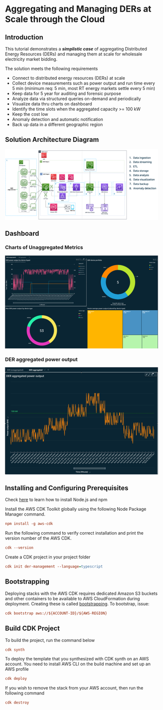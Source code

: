 # Aggregating and Managing DERs at Scale through the Cloud

## Introduction
This tutorial demonstrates a ***simplistic case*** of aggregating Distributed Energy Resources (DERs) and managing them at scale for wholesale electricity market bidding.

The solution meets the following requirements
* Connect to distributed energy resources (DERs) at scale
* Collect device measurements such as power output and run time every 5 min (minimum req: 5 min, most RT energy markets settle every 5 min)
* Keep data for 5 year for auditing and forensic purpose
* Analyze data via structured queries on-demand and periodically
* Visualize data thru charts on dashboard
* Identify the time slots when the aggregated capacity >= 100 kW
* Keep the cost low
* Anomaly detection and automatic notification
* Back up data in a different geographic region

## Solution Architecture Diagram
![solution arch diagram](docs/managing_ders_at_scale_soln_arch.png?raw=true "Solution Architecture for Cloud-based DER Aggregation and Management")

## Dashboard
### Charts of Unaggregated Metrics
![der unaggregated](docs/DER_unaggregated.png?raw=true "Charts of Unaggregated metrics")

### DER aggregated power output
![der aggregated](docs/DER_aggregated.png?raw=true "DER aggregated power output")


##  Installing and Configuring Prerequisites
Check [here](https://github.com/nvm-sh/nvm) to learn how to install Node.js and npm

Install the AWS CDK Toolkit globally using the following Node Package Manager command.
```ini
npm install -g aws-cdk
```
Run the following command to verify correct installation and print the version number of the AWS CDK.
```ini
cdk --version
```
Create a CDK project in your project folder
```ini
cdk init der-management --language=typescript
```

## Bootstrapping
Deploying stacks with the AWS CDK requires dedicated Amazon S3 buckets and other containers to be available to AWS CloudFormation during deployment. Creating these is called [bootstrapping](https://docs.aws.amazon.com/cdk/v2/guide/bootstrapping.html). To bootstrap, issue:
```ini
cdk bootstrap aws://${ACCOUNT-ID}/${AWS-REGION}
```

## Build CDK Project
To build the project, run the command below
```ini
cdk synth
```
To deploy the template that you synthesized with CDK synth on an AWS account. You need to install AWS CLI on the build machine and set up an AWS profile
```ini
cdk deploy
```

If you wish to remove the stack from your AWS account, then run the following command
```ini
cdk destroy
```